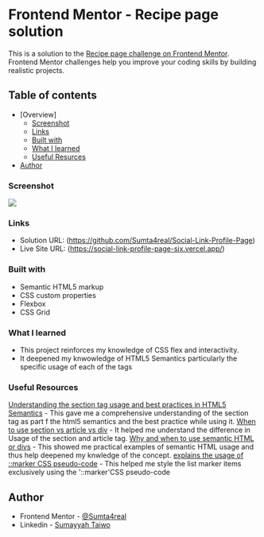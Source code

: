 # Frontend Mentor - Recipe page solution

This is a solution to the [Recipe page challenge on Frontend Mentor](https://www.frontendmentor.io/challenges/recipe-page-KiTsR8QQKm). Frontend Mentor challenges help you improve your coding skills by building realistic projects. 

## Table of contents
- [Overview]
  - [Screenshot](#screenshot)
  - [Links](#links)
  - [Built with](#built-with)
  - [What I learned](#what-i-learned)
  - [Useful Resurces](#useful-resources)
- [Author](#author)

### Screenshot

![](PagePreview.PNG)

### Links

- Solution URL: (https://github.com/Sumta4real/Social-Link-Profile-Page)
- Live Site URL: (https://social-link-profile-page-six.vercel.app/)

### Built with

- Semantic HTML5 markup
- CSS custom properties
- Flexbox
- CSS Grid

### What I learned

- This project reinforces my knowledge of CSS flex and interactivity. 
- It deepened my knwowledge of HTML5 Semantics particularly the specific usage of each of the tags

### Useful Resources

[Understanding the section tag usage and best practices in HTML5 Semantics](https://www.youtube.com/watch?v=ULdkpU51hTQ) - This gave me a comprehensive understanding of the section tag as part f the html5 semantics and the best practice while using it.
[When to use section vs article vs div](https://www.youtube.com/watch?v=swWeWesZVZU&list=PLpWvGP6yhJUh861ba0RvGvb1Vlu-faG3X) - It helped me understand the difference in Usage of the section and article tag. 
[Why and when to use semantic HTML or divs](https://www.youtube.com/watch?v=bOUhq46fd5g) - This showed me practical examples of semantic HTML usage and thus help deepened my knwledge of the concept.
[explains the usage of ::marker CSS pseudo-code](https://developer.mozilla.org/en-US/docs/Web/CSS/::marker) - This helped me style the list marker items exclusively using the '::marker'CSS pseudo-code

## Author

- Frontend Mentor - [@Sumta4real](https://www.frontendmentor.io/profile/@Sumta4real)
- Linkedin - [Sumayyah Taiwo](https://www.linkedin.com/in/sumayyah-taiwo/)